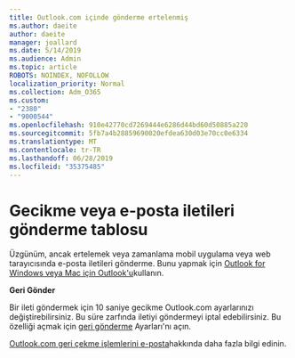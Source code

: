```yaml
---
title: Outlook.com içinde gönderme ertelenmiş
ms.author: daeite
author: daeite
manager: joallard
ms.date: 5/14/2019
ms.audience: Admin
ms.topic: article
ROBOTS: NOINDEX, NOFOLLOW
localization_priority: Normal
ms.collection: Adm_O365
ms.custom:
- "2380"
- "9000544"
ms.openlocfilehash: 910e42770cd7269444e6286d44bd60d50885a220
ms.sourcegitcommit: 5fb7a4b28859690020efdea630d03e70cc0e6334
ms.translationtype: MT
ms.contentlocale: tr-TR
ms.lasthandoff: 06/28/2019
ms.locfileid: "35375485"
---
```

# <a name="delay-or-schedule-sending-email-messages"></a>Gecikme veya e-posta iletileri gönderme tablosu

Üzgünüm, ancak ertelemek veya zamanlama mobil uygulama veya web tarayıcısında e-posta iletileri gönderme. Bunu yapmak için [Outlook for Windows veya Mac için Outlook'u](https://products.office.com/outlook/email-and-calendar-software-microsoft-outlook)kullanın.

**Geri Gönder**

Bir ileti göndermek için 10 saniye gecikme Outlook.com ayarlarınızı değiştirebilirsiniz. Bu süre zarfında iletiyi göndermeyi iptal edebilirsiniz. Bu özelliği açmak için [geri gönderme](https://outlook.live.com/mail/options/mail/messageContent/undoSend) Ayarları'nı açın.

[Outlook.com geri çekme işlemlerini e-posta](https://support.office.com/article/c069ddde-5282-4085-8f4c-d7b133324f8a)hakkında daha fazla bilgi edinin.